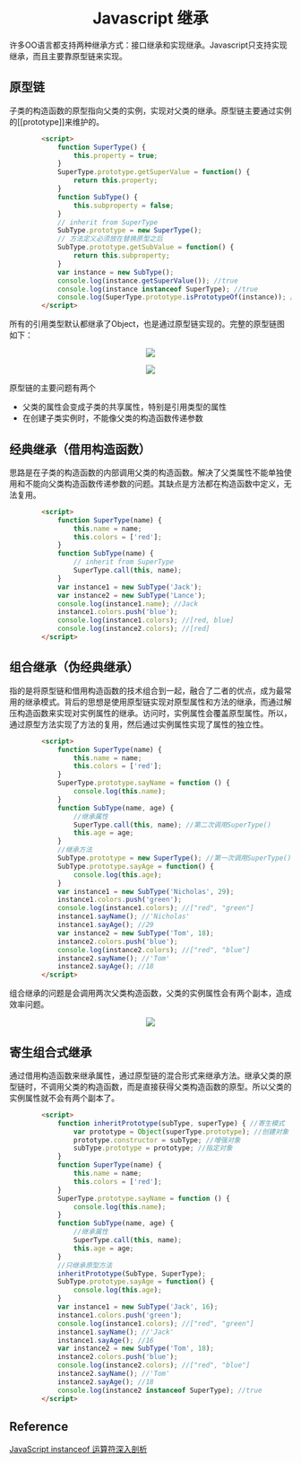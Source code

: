 <h1 align="center"> Javascript 继承</h1>

许多OO语言都支持两种继承方式：接口继承和实现继承。Javascript只支持实现继承，而且主要靠原型链来实现。

原型链
-

子类的构造函数的原型指向父类的实例，实现对父类的继承。原型链主要通过实例的[[prototype]]来维护的。

```html
		<script>
			function SuperType() {
				this.property = true;
			}
			SuperType.prototype.getSuperValue = function() {
				return this.property;
			}
			function SubType() {
				this.subproperty = false;
			}
			// inherit from SuperType
			SubType.prototype = new SuperType();
			// 方法定义必须放在替换原型之后
			SubType.prototype.getSubValue = function() {
				return this.subproperty;
			}
			var instance = new SubType();
			console.log(instance.getSuperValue()); //true
			console.log(instance instanceof SuperType); //true
			console.log(SuperType.prototype.isPrototypeOf(instance)); //true
		</script>
```

所有的引用类型默认都继承了Object，也是通过原型链实现的。完整的原型链图如下：

<p align="center"><img src="/images/posts/2017-07-10/prototype-chain.png" /></p>

<p align="center"><img src="/images/posts/2017-07-10/object-inherit.jpg" /></p>

原型链的主要问题有两个

- 父类的属性会变成子类的共享属性，特别是引用类型的属性
- 在创建子类实例时，不能像父类的构造函数传递参数


经典继承（借用构造函数）
-

思路是在子类的构造函数的内部调用父类的构造函数。解决了父类属性不能单独使用和不能向父类构造函数传递参数的问题。其缺点是方法都在构造函数中定义，无法复用。

```html
		<script>
			function SuperType(name) {
				this.name = name;
				this.colors = ['red'];
			}
			function SubType(name) {
				// inherit from SuperType
				SuperType.call(this, name);
			}
			var instance1 = new SubType('Jack');
			var instance2 = new SubType('Lance');
			console.log(instance1.name); //Jack
			instance1.colors.push('blue');
			console.log(instance1.colors); //[red, blue]
			console.log(instance2.colors); //[red]
		</script>
```

组合继承（伪经典继承）
-

指的是将原型链和借用构造函数的技术组合到一起，融合了二者的优点，成为最常用的继承模式。背后的思想是使用原型链实现对原型属性和方法的继承，而通过解压构造函数来实现对实例属性的继承。访问时，实例属性会覆盖原型属性。所以，通过原型方法实现了方法的复用，然后通过实例属性实现了属性的独立性。

```html
		<script>
			function SuperType(name) {
				this.name = name;
				this.colors = ['red'];
			}
			SuperType.prototype.sayName = function () {
				console.log(this.name);
			}
			function SubType(name, age) {
				//继承属性
				SuperType.call(this, name); //第二次调用SuperType()
				this.age = age;
			}
			//继承方法
			SubType.prototype = new SuperType(); //第一次调用SuperType()
			SubType.prototype.sayAge = function() {
				console.log(this.age);
			}
			var instance1 = new SubType('Nicholas', 29);
			instance1.colors.push('green');
			console.log(instance1.colors); //["red", "green"]
			instance1.sayName(); //'Nicholas'
			instance1.sayAge(); //29
			var instance2 = new SubType('Tom', 18);
			instance2.colors.push('blue');
			console.log(instance2.colors); //["red", "blue"]
			instance2.sayName(); //'Tom'
			instance2.sayAge(); //18
		</script>
```

组合继承的问题是会调用两次父类构造函数，父类的实例属性会有两个副本，造成效率问题。

<p align="center"><img src="/images/posts/2017-07-10/combine-inherit.png" /></p>

寄生组合式继承
-

通过借用构造函数来继承属性，通过原型链的混合形式来继承方法。继承父类的原型链时，不调用父类的构造函数，而是直接获得父类构造函数的原型。所以父类的实例属性就不会有两个副本了。

```html
		<script>
			function inheritPrototype(subType, superType) { //寄生模式
				var prototype = Object(superType.prototype); //创建对象
				prototype.constructor = subType; //增强对象
				subType.prototype = prototype; //指定对象
			}
			function SuperType(name) {
				this.name = name;
				this.colors = ['red'];
			}
			SuperType.prototype.sayName = function () {
				console.log(this.name);
			}
			function SubType(name, age) {
				//继承属性
				SuperType.call(this, name);
				this.age = age;
			}
			//只继承原型方法
			inheritPrototype(SubType, SuperType);
			SubType.prototype.sayAge = function() {
				console.log(this.age);
			}
			var instance1 = new SubType('Jack', 16);
			instance1.colors.push('green');
			console.log(instance1.colors); //["red", "green"]
			instance1.sayName(); //'Jack'
			instance1.sayAge(); //16
			var instance2 = new SubType('Tom', 18);
			instance2.colors.push('blue');
			console.log(instance2.colors); //["red", "blue"]
			instance2.sayName(); //'Tom'
			instance2.sayAge(); //18
			console.log(instance2 instanceof SuperType); //true
		</script>
```

Reference
-

<a href="https://www.ibm.com/developerworks/cn/web/1306_jiangjj_jsinstanceof/" target="_blank">JavaScript instanceof 运算符深入剖析</a>



